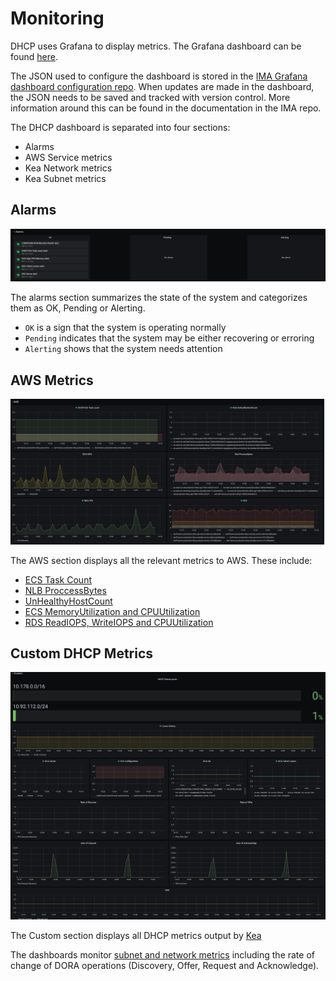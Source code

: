 # Monitoring

DHCP uses Grafana to display metrics. The Grafana dashboard can be found [here](https://monitoring-alerting.staff.service.justice.gov.uk/d/cEwjsH1Gk/kea-dhcp-metrics?orgId=1&refresh=1m).

The JSON used to configure the dashboard is stored in the  [IMA Grafana dashboard configuration repo](https://github.com/ministryofjustice/staff-infrastructure-monitoring-config/blob/main/integrations/staff-device-dns-dhcp-infrastructure/dashboards/dhcp/dhcp_template.json). When updates are made in the dashboard, the JSON needs to be saved and tracked with version control. More information around this can be found in the documentation in the IMA repo.

The DHCP dashboard is separated into four sections:

- Alarms
- AWS Service metrics
- Kea Network metrics
- Kea Subnet metrics

## Alarms

![alarms](./images/monitoring/alarms_panel.png)

The alarms section summarizes the state of the system and categorizes them as OK, Pending or Alerting.

- `OK` is a sign that the system is operating normally
- `Pending` indicates that the system may be either recovering or erroring
- `Alerting` shows that the system needs attention

## AWS Metrics

![aws](./images/monitoring/aws_panel.png)

The AWS section displays all the relevant metrics to AWS. These include:

- [ECS Task Count](https://docs.aws.amazon.com/AmazonECS/latest/developerguide/cloudwatch-metrics.html)
- [NLB ProccessBytes](https://docs.aws.amazon.com/elasticloadbalancing/latest/network/load-balancer-cloudwatch-metrics.html)
- [UnHealthyHostCount](https://docs.aws.amazon.com/elasticloadbalancing/latest/classic/elb-cloudwatch-metrics.html)
- [ECS MemoryUtilization and CPUUtilization](https://docs.aws.amazon.com/AmazonECS/latest/developerguide/cloudwatch-metrics.html)
- [RDS ReadIOPS, WriteIOPS and CPUUtilization](https://docs.aws.amazon.com/AmazonRDS/latest/UserGuide/CHAP_Storage.html#Concepts.Storage.Metrics)

## Custom DHCP Metrics

![Custom DHCP Metrics](./images/monitoring/custom_panel.png)

The Custom section displays all DHCP metrics output by [Kea](https://cloudsmith.io/~isc/repos/kea-1-8/packages/)

The dashboards monitor [subnet and network metrics](https://kea.readthedocs.io/en/kea-1.8.1/arm/stats.html) including the rate of change of DORA operations (Discovery, Offer, Request and Acknowledge).
